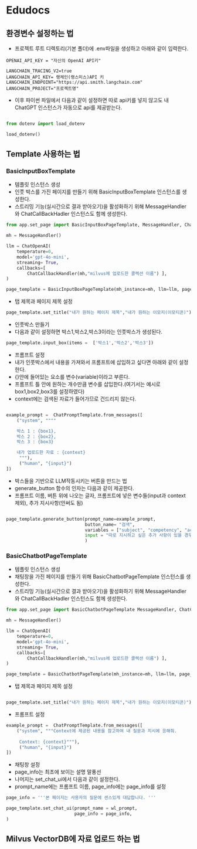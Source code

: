 # Edudocs

## 환경변수 설정하는 법

- 프로젝트 루트 디렉토리(기본 폴더)에 .env파일을 생성하고 아래와 같이 입력한다.

```
OPENAI_API_KEY = "자신의 OpenAI API키"

LANGCHAIN_TRACING_V2=true
LANGCHAIN_API_KEY= 랭체인(랭스미스)API 키
LANGCHAIN_ENDPOINT="https://api.smith.langchain.com"
LANGCHAIN_PROJECT="프로젝트명"

```
- 이후 파이썬 파일에서 다음과 같이 설정하면 따로 api키를 넣지 않고도 내 ChatGPT 인스턴스가 자동으로 api를 제공받는다.

```python 

from dotenv import load_dotenv

load_dotenv()

```

## Template 사용하는 법

### BasicInputBoxTemplate

- 템플릿 인스턴스 생성
- 인풋 박스를 가진 페이지를 만들기 위해 BasicInputBoxTemplate 인스턴스를 생성한다.  
- 스트리밍 기능(실시간으로 결과 받아오기)을 활성화하기 위해 MessageHandler와 ChatCallBackHadler 인스턴스도 함께 생성한다.

```python
from app.set_page import BasicInputBoxPageTemplate, MessageHandler, ChatCallbackHandler

mh = MessageHandler()

llm = ChatOpenAI(
    temperature=0,
    model='gpt-4o-mini',
    streaming= True,
    callbacks=[
        ChatCallbackHandler(mh,"milvus에 업로드한 콜렉션 이름") ],
)

page_template = BasicInputBoxPageTemplate(mh_instance=mh, llm=llm, page_name="milvus에 업로드한 콜렉션 이름")

```
- 탭 제목과 페이지 제목 설정

```python
page_template.set_title("내가 원하는 페이지 제목","내가 원하는 이모지(이모티콘)")
```

- 인풋박스 만들기
- 다음과 같이 설정하면 박스1,박스2,박스3이라는 인풋박스가 생성된다.

```python
page_template.input_box(items =  ['박스1','박스2','박스3'])
```

- 프롬프트 설정
- 내가 인풋박스에서 내용을 가져와서 프롬프트에 삽입하고 싶다면 아래와 같이 설정한다.
- {}안에 들어있는 요소를 변수(variable)이라고 부른다.
- 프롬프트 틀 안에 원하는 개수만큼 변수를 삽입한다.(여기서는 예시로 box1,box2,box3를 설정하였다)
- context에는 검색된 자료가 들어가므로 건드리지 않는다.

```python

example_prompt =  ChatPromptTemplate.from_messages([
    ("system", """"

    박스 1 : {box1},
    박스 2 : {box2},
    박스 3 : {box3}      

    내가 업로드한 자료 : {context}
     """),
     ("human", "{input}")
])

```

- 박스들을 기반으로 LLM작동시키는 버튼을 만드는 법
- generate_button 함수의 인자는 다음과 같이 제공한다.
- 프롬프트 이름, 버튼 위에 나오는 글자, 프롬프트에 넣은 변수들(input과 context 제외), 추가 지시사항(안써도 됨)

```python

page_template.generate_button(prompt_name=example_prompt, 
                              button_name= "검색",
                              variables = ["subject", "competency", "achievement_standard"],
                              input = "따로 지시하고 싶은 추가 사항이 있을 경우 기재, 없으면 삭제"
                              )

```


### BasicChatbotPageTemplate

- 템플릿 인스턴스 생성
- 채팅창을 가진 페이지를 만들기 위해 BasicChatbotPageTemplate 인스턴스를 생성한다.  
- 스트리밍 기능(실시간으로 결과 받아오기)을 활성화하기 위해 MessageHandler와 ChatCallBackHadler 인스턴스도 함께 생성한다.

```python
from app.set_page import BasicChatbotPageTemplate MessageHandler, ChatCallbackHandler

mh = MessageHandler()

llm = ChatOpenAI(
    temperature=0,
    model='gpt-4o-mini',
    streaming= True,
    callbacks=[
        ChatCallbackHandler(mh,"milvus에 업로드한 콜렉션 이름") ],
)

page_template = BasicChatbotPageTemplate(mh_instance=mh, llm=llm, page_name="milvus에 업로드한 콜렉션 이름")

```

- 탭 제목과 페이지 제목 설정

```python

page_template.set_title("내가 원하는 페이지 제목","내가 원하는 이모지(이모티콘)")

```

- 프롬프트 설정

```python
example_prompt =  ChatPromptTemplate.from_messages([
    ("system", """Context에 제공된 내용을 참고하여 내 질문과 지시에 응해줘.
     
     Context: {context}"""),
     ("human", "{input}")
])

```

- 채팅창 설정
- page_info는 최초에 보이는 설명 말풍선
- 나머지는 set_chat_ui에서 다음과 같이 설정한다.
- prompt_name에는 프롬프트 이름, page_info에는 page_info를 설정

```python
page_info = '''본 페이지는 사용자의 질문에 센스있게 대답합니다. '''

page_template.set_chat_ui(prompt_name = wl_prompt,
                          page_info = page_info,
)

```

## Milvus VectorDB에 자료 업로드 하는 법


